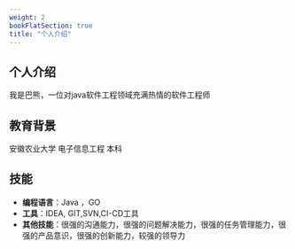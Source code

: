 ```yaml
---
weight: 2
bookFlatSection: true
title: "个人介绍"
---
```


## 个人介绍
我是巴熊，一位对java软件工程领域充满热情的软件工程师

## 教育背景
安徽农业大学 电子信息工程 本科

## 技能
- **编程语言**：Java ，GO
- **工具**：IDEA, GIT,SVN,CI-CD工具
- **其他技能**：很强的沟通能力，很强的问题解决能力，很强的任务管理能力，很强的产品意识，很强的创新能力，较强的领导力



